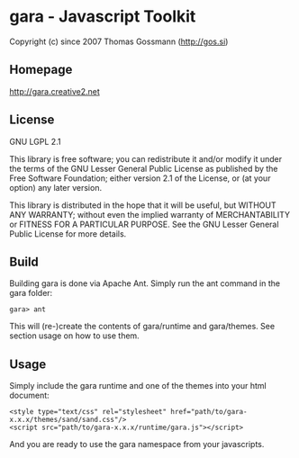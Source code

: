 # gara - Javascript Toolkit
Copyright (c) since 2007 Thomas Gossmann (http://gos.si)

## Homepage
http://gara.creative2.net

## License
GNU LGPL 2.1

This library is free software;  you  can  redistribute  it  and/or
modify  it  under  the  terms  of  the   GNU Lesser General Public
License  as  published  by  the  Free Software Foundation;  either
version 2.1 of the License, or (at your option) any later version.

This library is distributed in  the hope  that it  will be useful,
but WITHOUT ANY WARRANTY; without  even  the  implied  warranty of
MERCHANTABILITY or FITNESS FOR A PARTICULAR PURPOSE. See  the  GNU
Lesser General Public License for more details.
		
## Build
Building gara is done via Apache Ant. Simply run the ant command in
the gara folder:
	
	gara> ant
	
This will (re-)create the contents of gara/runtime and gara/themes. See
section usage on how to use them.

## Usage
Simply include the gara runtime and one of the themes into your html document:
	
	<style type="text/css" rel="stylesheet" href="path/to/gara-x.x.x/themes/sand/sand.css"/>
	<script src="path/to/gara-x.x.x/runtime/gara.js"></script>
	
And you are ready to use the gara namespace from your javascripts.
